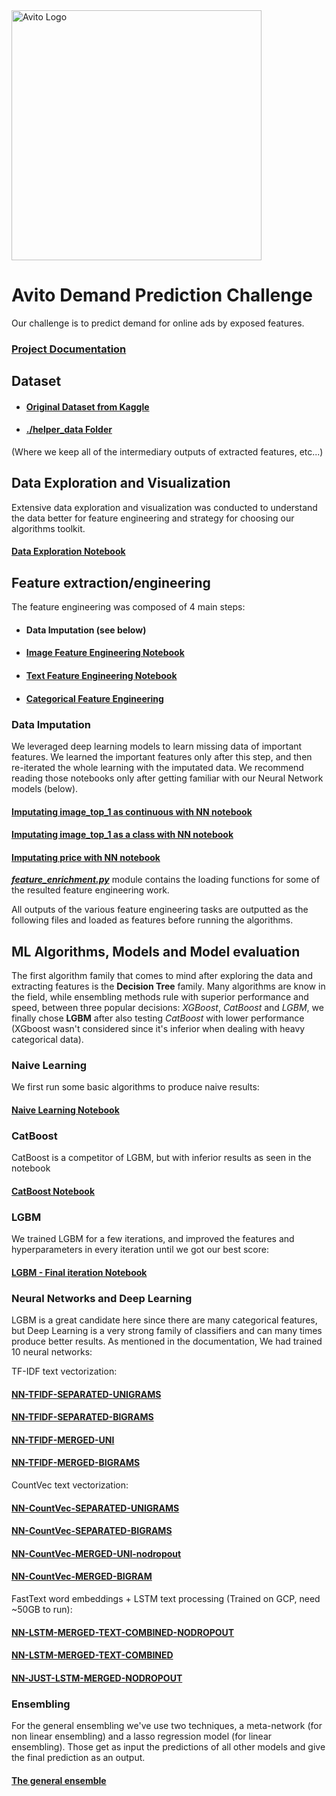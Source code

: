 
<img src="https://www.avito.ru/files/avito/company/logos/Logo-Avito.png" alt="Avito Logo" width="400px"/>

# Avito Demand Prediction Challenge
Our challenge is to predict demand for online ads by exposed features.

### [Project Documentation](./project_documentation.pdf)

## Dataset

* #### [Original Dataset from Kaggle](https://www.kaggle.com/c/avito-demand-prediction/data)
* #### [./helper_data Folder](https://drive.google.com/open?id=1GrepBq4JiV4LZ9lvslF8ygDzxrgg8WzD)
(Where we keep all of the intermediary outputs of extracted features, etc...)

## Data Exploration and Visualization

Extensive data exploration and visualization was conducted to understand the data better for feature engineering and strategy for choosing our algorithms toolkit.

#### [Data Exploration Notebook](./data_exploration.ipynb)

## Feature extraction/engineering

The feature engineering was composed of 4 main steps:
* #### Data Imputation (see below)
* #### [Image Feature Engineering Notebook](./feature_engineering/image_feature_engineering.ipynb)
* #### [Text Feature Engineering Notebook](./feature_engineering/nlp_feature_engineering.ipynb)
* #### [Categorical Feature Engineering](./feature_engineering/feature_enrichment.py)

### Data Imputation

We leveraged deep learning models to learn missing data of important features. We learned the important features only after this step, and then re-iterated the whole learning with the imputated data. We recommend reading those notebooks only after getting familiar with our Neural Network models (below).

#### [Imputating image_top_1 as continuous with NN notebook](./feature_engineering/NN-Stephan-LearnImageTop1-regression.ipynb)
#### [Imputating image_top_1 as a class with NN notebook](./feature_engineering/NN-Stephan-LearnImageTop1.ipynb)
#### [Imputating price with NN notebook](./feature_engineering/NN-Stephan-LearnPrice.ipynb)

***[feature_enrichment.py](./utils/feature_enrichment.py)*** module contains the loading functions for some of the resulted feature engineering work.

All outputs of the various feature engineering tasks are outputted as the following files and loaded as features before running the algorithms.

## ML Algorithms, Models and Model evaluation

The first algorithm family that comes to mind after exploring the data and extracting features is the **Decision Tree** family. Many algorithms are know in the field, while ensembling methods rule with superior performance and speed, between three popular decisions: *XGBoost*, *CatBoost* and *LGBM*, we finally chose **LGBM** after also testing *CatBoost* with lower performance (XGboost wasn't considered since it's inferior when dealing with heavy categorical data).

### Naive Learning

We first run some basic algorithms to produce naive results:

#### [Naive Learning Notebook](./algorithms/naive_learning.ipynb)

### CatBoost

CatBoost is a competitor of LGBM, but with inferior results as seen in the notebook

#### [CatBoost Notebook](./algorithms/catboost.ipynb)

### LGBM

We trained LGBM for a few iterations, and improved the features and hyperparameters in every iteration until we got our best score:

#### [LGBM - Final iteration Notebook](./algorithms/lgbm_final-0.2281.ipynb)

### Neural Networks and Deep Learning

LGBM is a great candidate here since there are many categorical features, but Deep Learning is a very strong family of classifiers and can many times produce better results.
As mentioned in the documentation, We had trained 10 neural networks:

TF-IDF text vectorization:

#### [NN-TFIDF-SEPARATED-UNIGRAMS](./NN/NN-Stephan-NN-TFIDF-SEPARATED-UNIGRAMS-nodropout.ipynb)

#### [NN-TFIDF-SEPARATED-BIGRAMS](./NN/NN-Stephan-NN-TFIDF-SEPARATED-BIGRAMS-nodropout.ipynb)

#### [NN-TFIDF-MERGED-UNI](./NN/NN-Stephan-NN-TFIDF-MERGED-UNI-nodropout.ipynb)

#### [NN-TFIDF-MERGED-BIGRAMS](./NN/NN-Stephan-NN-TFIDF-MERGED-BIGRAMS-nodropout.ipynb)

CountVec text vectorization:

#### [NN-CountVec-SEPARATED-UNIGRAMS](./NN/NN-Stephan-NN-CountVec-SEPARATED-UNIGRAMS-nodropout.ipynb)

#### [NN-CountVec-SEPARATED-BIGRAMS](./NN/NN-Stephan-NN-CountVec-SEPARATED-BIGRAMS-nodropout.ipynb)

#### [NN-CountVec-MERGED-UNI-nodropout](./NN/NN-Stephan-NN-CountVec-MERGED-UNI-nodropout.ipynb)

#### [NN-CountVec-MERGED-BIGRAM](./NN/NN-Stephan-NN-CountVec-MERGED-BIGRAMS-nodropout.ipynb)

FastText word embeddings + LSTM text processing (Trained on GCP, need ~50GB to run):

#### [NN-LSTM-MERGED-TEXT-COMBINED-NODROPOUT](./NN/NN-Stephan-LSTM-MERGED-TEXT-COMBINED-NODROPOUT.ipynb)

#### [NN-LSTM-MERGED-TEXT-COMBINED](./NN/NN-Stephan-LSTM-MERGED-TEXT-COMBINED.ipynb)

#### [NN-JUST-LSTM-MERGED-NODROPOUT](./NN/NN-Stephan-JUST-LSTM-MERGED-NODROPOUT.ipynb)


### Ensembling
For the general ensembling we've use two techniques, a meta-network (for non linear ensembling) and a lasso regression model (for linear ensembling). Those get as input the predictions of all other models and give the final prediction as an output.

#### [The general ensemble](./NN/NN-Stephan-Ensemble.ipynb)
